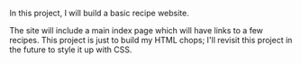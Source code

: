 In this project, I will build a basic recipe website.

The site will include a main index page which will have links to a few recipes. This project is just to build my HTML chops; I'll revisit this project in the future to style it up with CSS.